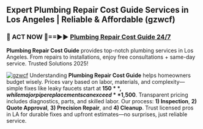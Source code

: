 ## Expert Plumbing Repair Cost Guide Services in Los Angeles | Reliable & Affordable (gzwcf)  

<h3>🚿 ACT NOW 🌟==►► <a href="https://tinyurl.com/2ne6vx2x" rel="nofollow">Plumbing Repair Cost Guide 24/7</a></h3>

**Plumbing Repair Cost Guide** provides top-notch plumbing services in Los Angeles. From repairs to installations, enjoy free consultations + same-day service. Trusted Solutions 2025!

[![gzwcf](https://i.imgur.com/4PFF4AK.jpeg)](https://tinyurl.com/2ne6vx2x)
Understanding **Plumbing Repair Cost Guide** helps homeowners budget wisely. Prices vary based on labor, materials, and complexity—simple fixes like leaky faucets start at **$150**, while major pipe replacements can exceed **$1,500**. Transparent pricing includes diagnostics, parts, and skilled labor. Our process: **1) Inspection**, **2) Quote Approval**, **3) Precision Repair**, and **4) Cleanup**. Trust licensed pros in LA for durable fixes and upfront estimates—no surprises, just reliable service.